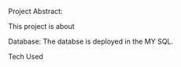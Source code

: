 Project Abstract:

This project is about 

Database:
The databse is deployed in the MY SQL.


Tech Used

